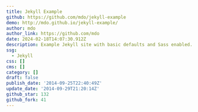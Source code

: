 ```yaml
---
title: Jekyll Example
github: https://github.com/mdo/jekyll-example
demo: http://mdo.github.io/jekyll-example/
author: mdo
author_link: https://github.com/mdo
date: 2024-02-18T14:07:30.912Z
description: Example Jekyll site with basic defaults and Sass enabled.
ssg:
  - Jekyll
css: []
cms: []
category: []
draft: false
publish_date: '2014-09-25T22:40:49Z'
update_date: '2014-09-29T21:20:14Z'
github_star: 132
github_fork: 41
---
```

